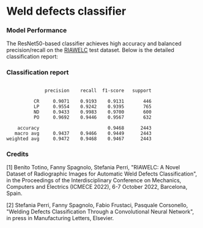 # Weld defects classifier

### Model Performance
The ResNet50-based classifier achieves high accuracy and balanced precision/recall on the [RIAWELC](https://github.com/stefyste/RIAWELC) test dataset. Below is the detailed classification report:

### Classification report
```

              precision    recall  f1-score   support

          CR     0.9071    0.9193    0.9131       446
          LP     0.9554    0.9242    0.9395       765
          ND     0.9433    0.9983    0.9700       600
          PO     0.9692    0.9446    0.9567       632

    accuracy                         0.9468      2443
   macro avg     0.9437    0.9466    0.9449      2443
weighted avg     0.9472    0.9468    0.9467      2443
```

### Credits

[1] Benito Totino, Fanny Spagnolo, Stefania Perri, "RIAWELC: A Novel Dataset of Radiographic Images for Automatic Weld Defects Classification", in the Proceedings of the Interdisciplinary Conference on Mechanics, Computers and Electrics (ICMECE 2022), 6-7 October 2022, Barcelona, Spain.

[2] Stefania Perri, Fanny Spagnolo, Fabio Frustaci, Pasquale Corsonello, "Welding Defects Classification Through a Convolutional Neural Network", in press in Manufacturing Letters, Elsevier.
